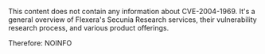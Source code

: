 This content does not contain any information about CVE-2004-1969. It's a general overview of Flexera's Secunia Research services, their vulnerability research process, and various product offerings.

Therefore:
NOINFO